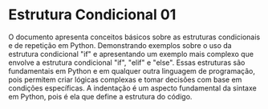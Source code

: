 # Estrutura Condicional 01

O documento apresenta conceitos básicos sobre as estruturas condicionais e de repetição em Python. Demonstrando exemplos sobre o uso da estrutura condicional "if" e apresentando um exemplo mais complexo que envolve a estrutura condicional "if", "elif" e "else". 
Essas estruturas são fundamentais em Python e em qualquer outra linguagem de programação, pois permitem criar lógicas complexas e tomar decisões com base em condições específicas. A indentação é um aspecto fundamental da sintaxe em Python, pois é ela que define a estrutura do código.
